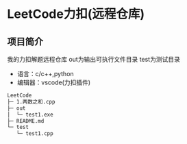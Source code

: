 # LeetCode力扣(远程仓库)

## 项目简介

我的力扣解题远程仓库
out为输出可执行文件目录
test为测试目录

- 语言：c/c++,python
- 编辑器：vscode(力扣插件)

```txt
LeetCode
├─ 1.两数之和.cpp
├─ out
│  └─ test1.exe
├─ README.md
└─ test
   └─ test1.cpp

```
